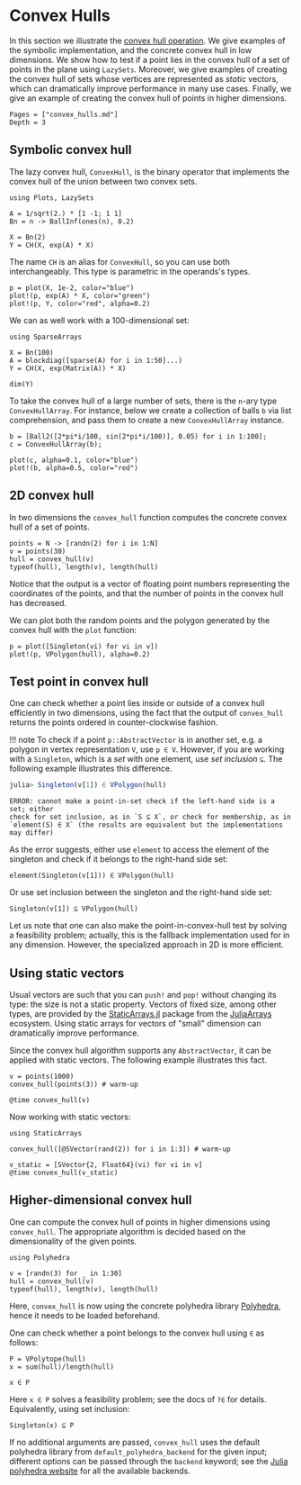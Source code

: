 # Convex Hulls

In this section we illustrate the
[convex hull operation](https://en.wikipedia.org/wiki/Convex_hull).
We give examples of the symbolic implementation, and the concrete convex hull in
low dimensions. We show how to test if a point lies in the convex hull of a set
of points in the plane using `LazySets`.
Moreover, we give examples of creating the convex hull of sets whose vertices
are represented as *static* vectors, which can dramatically improve performance
in many use cases.
Finally, we give an example of creating the convex hull of points in higher
dimensions.

```@contents
Pages = ["convex_hulls.md"]
Depth = 3
```

## Symbolic convex hull

The lazy convex hull, `ConvexHull`, is the binary operator that implements the
convex hull of the union between two convex sets.

```@example example_ch
using Plots, LazySets

A = 1/sqrt(2.) * [1 -1; 1 1]
Bn = n -> BallInf(ones(n), 0.2)

X = Bn(2)
Y = CH(X, exp(A) * X)
```

The name `CH` is an alias for `ConvexHull`, so you can use both interchangeably.
This type is parametric in the operands's types.

```@example example_ch
p = plot(X, 1e-2, color="blue")
plot!(p, exp(A) * X, color="green")
plot!(p, Y, color="red", alpha=0.2)
```

We can as well work with a 100-dimensional set:

```@example example_ch
using SparseArrays

X = Bn(100)
A = blockdiag([sparse(A) for i in 1:50]...)
Y = CH(X, exp(Matrix(A)) * X)

dim(Y)
```

To take the convex hull of a large number of sets, there is the `n`-ary type
`ConvexHullArray`. For instance, below we create a collection of balls `b` via
list comprehension, and pass them to create a new `ConvexHullArray` instance.

```@example example_ch
b = [Ball2([2*pi*i/100, sin(2*pi*i/100)], 0.05) for i in 1:100];
c = ConvexHullArray(b);

plot(c, alpha=0.1, color="blue")
plot!(b, alpha=0.5, color="red")
```

## 2D convex hull

In two dimensions the `convex_hull` function computes the concrete convex hull
of a set of points.

```@example example_ch
points = N -> [randn(2) for i in 1:N]
v = points(30)
hull = convex_hull(v)
typeof(hull), length(v), length(hull)
```

Notice that the output is a vector of floating point numbers representing the
coordinates of the points, and that the number of points in the convex hull has
decreased.

We can plot both the random points and the polygon generated by the convex hull
with the `plot` function:

```@example example_ch
p = plot([Singleton(vi) for vi in v])
plot!(p, VPolygon(hull), alpha=0.2)
```

## Test point in convex hull

One can check whether a point lies inside or outside of a convex hull
efficiently in two dimensions, using the fact that the output of `convex_hull`
returns the points ordered in counter-clockwise fashion.

!!! note
    To check if a point `p::AbstractVector` is in another set, e.g. a polygon in
    vertex representation `V`, use `p ∈ V`. However, if you are working with a
    `Singleton`, which is a *set* with one element, use *set inclusion* `⊆`.
    The following example illustrates this difference.

```julia
julia> Singleton(v[1]) ∈ VPolygon(hull)
```
```
ERROR: cannot make a point-in-set check if the left-hand side is a set; either
check for set inclusion, as in `S ⊆ X`, or check for membership, as in
`element(S) ∈ X` (the results are equivalent but the implementations may differ)
```

As the error suggests, either use `element` to access the element of the
singleton and check if it belongs to the right-hand side set:

```@example example_ch
element(Singleton(v[1])) ∈ VPolygon(hull)
```

Or use set inclusion between the singleton and the right-hand side set:

```@example example_ch
Singleton(v[1]) ⊆ VPolygon(hull)
```

Let us note that one can also make the point-in-convex-hull test by solving
a feasibility problem; actually, this is the fallback implementation used for
in any dimension. However, the specialized approach in 2D is more efficient.

## Using static vectors

Usual vectors are such that you can `push!` and `pop!` without changing its
type: the size is not a static property.
Vectors of fixed size, among other types, are provided by the
[StaticArrays.jl](https://github.com/JuliaArrays/StaticArrays.jl) package from
the [JuliaArrays](https://github.com/JuliaArrays) ecosystem.
Using static arrays for vectors of "small" dimension can dramatically improve
performance.

Since the convex hull algorithm supports any `AbstractVector`, it can be applied
with static vectors. The following example illustrates this fact.


```@example example_ch
v = points(1000)
convex_hull(points(3)) # warm-up

@time convex_hull(v)
```

Now working with static vectors:

```@example example_ch
using StaticArrays

convex_hull([@SVector(rand(2)) for i in 1:3]) # warm-up

v_static = [SVector{2, Float64}(vi) for vi in v]
@time convex_hull(v_static)
```

## Higher-dimensional convex hull

One can compute the convex hull of points in higher dimensions using `convex_hull`.
The appropriate algorithm is decided based on the dimensionality of the given
points.

```@example example_ch
using Polyhedra

v = [randn(3) for _ in 1:30]
hull = convex_hull(v)
typeof(hull), length(v), length(hull)
```

Here, `convex_hull` is now using the concrete polyhedra library
[Polyhedra](https://github.com/JuliaPolyhedra/Polyhedra.jl), hence it needs to be
loaded beforehand.

One can check whether a point belongs to the convex hull using `∈` as follows:

```@example example_ch
P = VPolytope(hull)
x = sum(hull)/length(hull)

x ∈ P
```

Here `x ∈ P` solves a feasibility problem; see the docs of `?∈` for details.
Equivalently, using set inclusion:

```@example example_ch
Singleton(x) ⊆ P
```

If no additional arguments are passed, `convex_hull` uses the default polyhedra
library from `default_polyhedra_backend` for the given input; different options
can be passed through the `backend` keyword; see the
[Julia polyhedra website](https://juliapolyhedra.github.io/) for all the available
backends.

